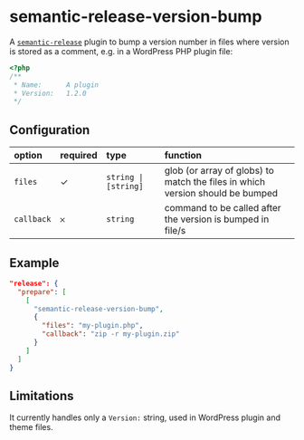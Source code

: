 # semantic-release-version-bump

A [`semantic-release`](https://semantic-release.gitbook.io) plugin to bump a version number in files where version is stored as a comment, e.g. in a WordPress PHP plugin file:

```php
<?php
/**
 * Name:      A plugin
 * Version:   1.2.0
 */
```

## Configuration

| option | required | type | function |
| :------------- | :------------- | :------------- |  :------------- |
| `files` | ✓ | `string \| [string]` | glob (or array of globs) to match the files in which version should be bumped |
| `callback` | 𐄂 | `string` | command to be called after the version is bumped in file/s |

## Example

```json
"release": {
  "prepare": [
    [
      "semantic-release-version-bump",
      {
        "files": "my-plugin.php",
        "callback": "zip -r my-plugin.zip"
      }
    ]
  ]
}
```

## Limitations

It currently handles only a `Version:` string, used in WordPress plugin and theme files.
